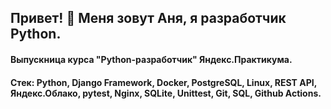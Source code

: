 ## Привет! 👋 Меня зовут Аня, я разработчик Python.
#### Выпускница курса "Python-разработчик" Яндекс.Практикума.

#### Стек: Python, Django Framework, Docker, PostgreSQL, Linux, REST API, Яндекс.Облако, pytest, Nginx, SQLite, Unittest, Git, SQL, Github Actions.
